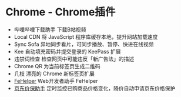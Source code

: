 # Chrome - Chrome插件

- 哔哩哔哩下载助手
下载B站视频
- Local CDN
将 JavaScript 程序库缓存本地，提升网站加载速度
- Sync Sofa
异地同步看片，可同步播放、暂停、快进在线视频
- Kee
自动填充密码并提交登录的 KeePass 扩展
- 违禁词检查
检查网页中可能违反「新广告法」的描述
- Chrome QR
为当前标签页生成二维码
- 几枝
漂亮的 Chrome 新标签页扩展
- [FeHelper](https://www.baidufe.com/fehelper/index/index.html)
Web开发者助手 FeHelper
- [京东价保助手](https://jjb.im/)
定时监控已购商品价格变化，降价自动申请京东价格保护